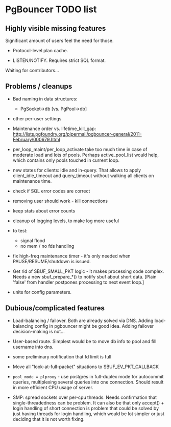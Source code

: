 PgBouncer TODO list
===================

Highly visible missing features
-------------------------------

Significant amount of users feel the need for those.

* Protocol-level plan cache.

* LISTEN/NOTIFY.  Requires strict SQL format.

Waiting for contributors...

Problems / cleanups
-------------------

* Bad naming in data structures:

  * PgSocket->db [vs. PgPool->db]

* other per-user settings

* Maintenance order vs. lifetime_kill_gap:
  <http://lists.pgfoundry.org/pipermail/pgbouncer-general/2011-February/000679.html>

* per_loop_maint/per_loop_activate take too much time in case
  of moderate load and lots of pools.  Perhaps active_pool_list
  would help, which contains only pools touched in current loop.

* new states for clients: idle and in-query.  That allows to apply
  client_idle_timeout and query_timeout without walking all clients
  on maintenance time.

* check if SQL error codes are correct

* removing user should work - kill connections

* keep stats about error counts

* cleanup of logging levels, to make log more useful

* to test:

  - signal flood
  - no mem / no fds handling

* fix high-freq maintenance timer - it's only needed when
  PAUSE/RESUME/shutdown is issued.

* Get rid of SBUF_SMALL_PKT logic - it makes processing code complex.
  Needs a new sbuf_prepare_*() to notify sbuf about short data.
  [Plain 'false' from handler postpones processing to next event loop.]

* units for config parameters.

Dubious/complicated features
----------------------------

* Load-balancing / failover.  Both are already solved via DNS.
  Adding load-balancing config in pgbouncer might be good idea.
  Adding failover decision-making is not...

* User-based route.  Simplest would be to move db info to pool
  and fill username into dns.

* some preliminary notification that fd limit is full

* Move all "look-at-full-packet" situations to SBUF_EV_PKT_CALLBACK

* `pool_mode = plproxy` - use postgres in full-duplex mode for autocommit
  queries, multiplexing several queries into one connection.  Should result
  in more efficient CPU usage of server.

* SMP: spread sockets over per-cpu threads.  Needs confirmation that
  single-threadedness can be problem.  It can also be that only
  accept() + login handling of short connection is problem
  that could be solved by just having threads for login handling,
  which would be lot simpler or just deciding that it is not
  worth fixing.
